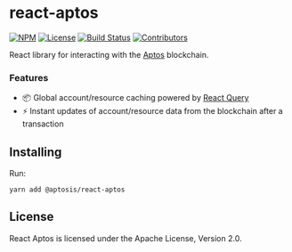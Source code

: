 # react-aptos

[![NPM](https://img.shields.io/npm/v/@aptosis/react-aptos)](https://www.npmjs.com/package/@aptosis/react-aptos)
[![License](https://img.shields.io/npm/l/@aptosis/react-aptos)](https://github.com/aptosis/react-aptos/blob/master/LICENSE.txt)
[![Build Status](https://img.shields.io/github/workflow/status/aptosis/react-aptos/CI/master)](https://github.com/aptosis/react-aptos/actions/workflows/main.yml?query=branch%3Amaster)
[![Contributors](https://img.shields.io/github/contributors/aptosis/react-aptos)](https://github.com/aptosis/react-aptos/graphs/contributors)

React library for interacting with the [Aptos](https://aptoslabs.com) blockchain.

### Features

- 📦 Global account/resource caching powered by [React Query](https://react-query.tanstack.com/)
- ⚡️ Instant updates of account/resource data from the blockchain after a transaction

## Installing

Run:

```
yarn add @aptosis/react-aptos
```

## License

React Aptos is licensed under the Apache License, Version 2.0.
